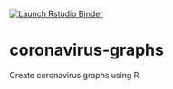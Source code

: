 <!-- badges: start -->
  [![Launch Rstudio Binder](http://mybinder.org/badge_logo.svg)](https://mybinder.org/v2/gh/paulmaunders/coronavirus-graphs/master?urlpath=rstudio)
  <!-- badges: end -->
# coronavirus-graphs
Create coronavirus graphs using R